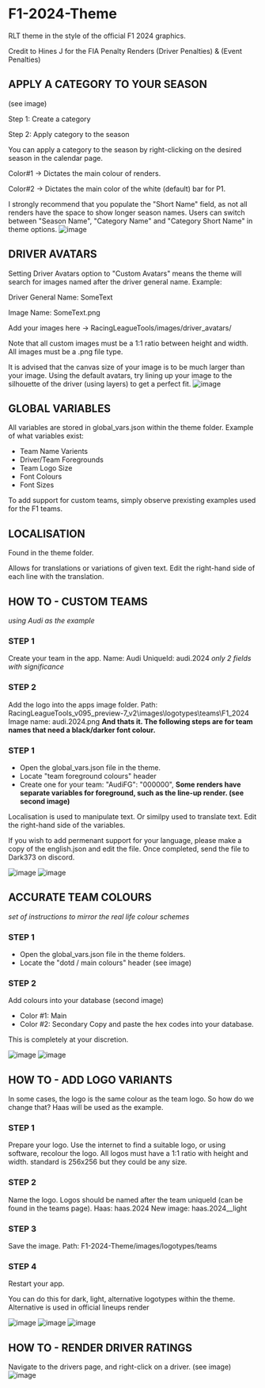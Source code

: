 # F1-2024-Theme
RLT theme in the style of the official F1 2024 graphics.

Credit to Hines J for the FIA Penalty Renders (Driver Penalties) & (Event Penalties)
## APPLY A CATEGORY TO YOUR SEASON
(see image)

Step 1: Create a category

Step 2: Apply category to the season

You can apply a category to the season by right-clicking on the desired season in the calendar page.

Color#1 -> Dictates the main colour of renders.

Color#2 -> Dictates the main color of the white (default) bar for P1.

I strongly recommend that you populate the "Short Name" field, as not all renders have the space to show longer season names.
Users can switch between "Season Name", "Category Name" and "Category Short Name" in theme options.
![image](https://github.com/Dark373/F1-2024-Theme/assets/141680047/76cb3b7a-2e75-4971-8b0b-74982164ab37)

## DRIVER AVATARS
Setting Driver Avatars option to "Custom Avatars" means the theme will search for images named after the driver general name. Example: 

Driver General Name: SomeText

Image Name: SomeText.png

Add your images here -> RacingLeagueTools/images/driver_avatars/

Note that all custom images must be a 1:1 ratio between height and width. All images must be a .png file type.

It is advised that the canvas size of your image is to be much larger than your image. Using the default avatars, try lining up your image to the silhouette of the driver (using layers) to get a perfect fit.
![image](https://github.com/user-attachments/assets/6432b89b-8986-4669-8da7-577f13e2d80f)

## GLOBAL VARIABLES
All variables are stored in global_vars.json within the theme folder. Example of what variables exist:

- Team Name Varients
- Driver/Team Foregrounds
- Team Logo Size
- Font Colours
- Font Sizes

To add support for custom teams, simply observe prexisting examples used for the F1 teams.

## LOCALISATION
Found in the theme folder.

Allows for translations or variations of given text. Edit the right-hand side of each line with the translation.

## HOW TO - CUSTOM TEAMS
*using Audi as the example*
### STEP 1
Create your team in the app.
Name: Audi
UniqueId: audi.2024
*only 2 fields with significance*
### STEP 2
Add the logo into the apps image folder.
Path: RacingLeagueTools_v095_preview-7_v2\images\logotypes\teams\F1_2024
Image name: audi.2024.png
**And thats it. The following steps are for team names that need a black/darker font colour.**
### STEP 1
- Open the global_vars.json file in the theme.
- Locate "team foreground colours" header
- Create one for your team: "AudiFG": "000000",
**Some renders have separate variables for foreground, such as the line-up render. (see second image)**

Localisation is used to manipulate text. Or similpy used to translate text. Edit the right-hand side of the variables.

If you wish to add permenant support for your language, please make a copy of the english.json and edit the file. Once completed, send the file to Dark373 on discord.

![image](https://github.com/Dark373/F1-2024-Theme/assets/141680047/e7132488-2ce9-43fc-9c82-6abd1a815119) ![image](https://github.com/Dark373/F1-2024-Theme/assets/141680047/29d3609f-c30d-4b75-912c-2594a5a362fd)

## ACCURATE TEAM COLOURS
*set of instructions to mirror the real life colour schemes*
### STEP 1
- Open the global_vars.json file in the theme folders.
- Locate the "dotd / main colours" header (see image)
### STEP 2
Add colours into your database (second image)
- Color #1: Main
- Color #2: Secondary
Copy and paste the hex codes into your database. 

This is completely at your discretion.

![image](https://github.com/Dark373/F1-2024-Theme/assets/141680047/eb7fa983-ebb8-43f1-b69d-618348d25776) ![image](https://github.com/Dark373/F1-2024-Theme/assets/141680047/d7b21296-ef67-457d-a2e1-f0ed8a346339)

## HOW TO - ADD LOGO VARIANTS
In some cases, the logo is the same colour as the team logo. So how do we change that?
Haas will be used as the example.
### STEP 1
Prepare your logo.
Use the internet to find a suitable logo, or using software, recolour the logo.
All logos must have a 1:1 ratio with height and width. standard is 256x256 but they could be any size.
### STEP 2
Name the logo. Logos should be named after the team uniqueId (can be found in the teams page).
Haas: haas.2024
New image: haas.2024__light
### STEP 3
Save the image.
Path: F1-2024-Theme/images/logotypes/teams 
### STEP 4
Restart your app.

You can do this for dark, light, alternative logotypes within the theme.
Alternative is used in official lineups render

![image](https://github.com/Dark373/F1-2024-Theme/assets/141680047/addfa5a2-80d5-4bf3-8fa6-3d5c5c254831) ![image](https://github.com/Dark373/F1-2024-Theme/assets/141680047/3b91586d-8018-4589-a47e-e4809b000e0a) ![image](https://github.com/Dark373/F1-2024-Theme/assets/141680047/35abd69a-f2df-4ca8-9f8c-173ae0c8f4cd)

## HOW TO - RENDER DRIVER RATINGS
Navigate to the drivers page, and right-click on a driver. (see image)
![image](https://github.com/Dark373/F1-2024-Theme/assets/141680047/22903b21-2fae-4b6a-bd5d-f216662d0e52)

